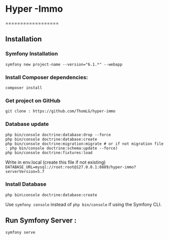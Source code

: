 # Hyper -Immo

==================

## Installation

### Symfony Installation

`symfony new project-name --version="6.1.*" --webapp`

### Install Composer dependencies:

`composer install`

### Get project on GitHub

`git clone : https://github.com/ThomLG/hyper-immo`

### Database update

```shell
php bin/console doctrine:database:drop --force
php bin/console doctrine:database:create
php bin/console doctrine:migration:migrate # or if not migration file : php bin/console doctrine:schema:update --force)
php bin/console doctrine:fixtures:load
```

Write in env.local (create this file if not existing)
`DATABASE_URL=mysql://root:root@127.0.0.1:8889/hyper-immo?serverVersion=5.7`

### Install Database

`php bin\console doctrine:database:create`

Use `symfony console` instead of `php bin/console` if using the Symfony CLI.


## Run Symfony Server :

`symfony serve`
